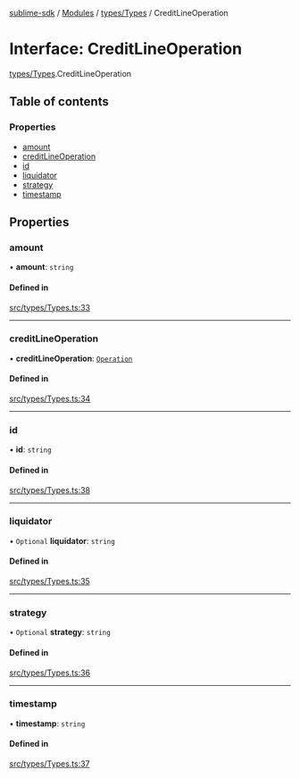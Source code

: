 [sublime-sdk](../README.md) / [Modules](../modules.md) / [types/Types](../modules/types_Types.md) / CreditLineOperation

# Interface: CreditLineOperation

[types/Types](../modules/types_Types.md).CreditLineOperation

## Table of contents

### Properties

- [amount](types_Types.CreditLineOperation.md#amount)
- [creditLineOperation](types_Types.CreditLineOperation.md#creditlineoperation)
- [id](types_Types.CreditLineOperation.md#id)
- [liquidator](types_Types.CreditLineOperation.md#liquidator)
- [strategy](types_Types.CreditLineOperation.md#strategy)
- [timestamp](types_Types.CreditLineOperation.md#timestamp)

## Properties

### amount

• **amount**: `string`

#### Defined in

[src/types/Types.ts:33](https://github.com/sublime-finance/sublime-sdk/blob/e0a8c27/src/types/Types.ts#L33)

___

### creditLineOperation

• **creditLineOperation**: [`Operation`](../enums/types_Types.Operation.md)

#### Defined in

[src/types/Types.ts:34](https://github.com/sublime-finance/sublime-sdk/blob/e0a8c27/src/types/Types.ts#L34)

___

### id

• **id**: `string`

#### Defined in

[src/types/Types.ts:38](https://github.com/sublime-finance/sublime-sdk/blob/e0a8c27/src/types/Types.ts#L38)

___

### liquidator

• `Optional` **liquidator**: `string`

#### Defined in

[src/types/Types.ts:35](https://github.com/sublime-finance/sublime-sdk/blob/e0a8c27/src/types/Types.ts#L35)

___

### strategy

• `Optional` **strategy**: `string`

#### Defined in

[src/types/Types.ts:36](https://github.com/sublime-finance/sublime-sdk/blob/e0a8c27/src/types/Types.ts#L36)

___

### timestamp

• **timestamp**: `string`

#### Defined in

[src/types/Types.ts:37](https://github.com/sublime-finance/sublime-sdk/blob/e0a8c27/src/types/Types.ts#L37)
